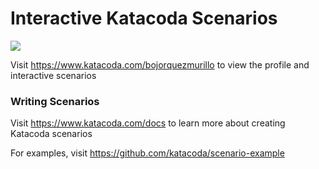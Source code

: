 # Interactive Katacoda Scenarios

[![](http://shields.katacoda.com/katacoda/bojorquezmurillo/count.svg)](https://www.katacoda.com/bojorquezmurillo "Get your profile on Katacoda.com")

Visit https://www.katacoda.com/bojorquezmurillo to view the profile and interactive scenarios

### Writing Scenarios
Visit https://www.katacoda.com/docs to learn more about creating Katacoda scenarios

For examples, visit https://github.com/katacoda/scenario-example

